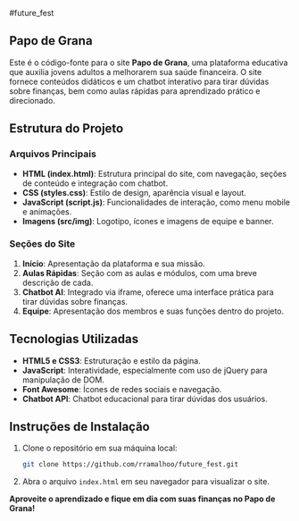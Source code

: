 #future_fest

## Papo de Grana

Este é o código-fonte para o site **Papo de Grana**, uma plataforma educativa que auxilia jovens adultos a melhorarem sua saúde financeira. O site fornece conteúdos didáticos e um chatbot interativo para tirar dúvidas sobre finanças, bem como aulas rápidas para aprendizado prático e direcionado.

## Estrutura do Projeto

### Arquivos Principais

- **HTML (index.html)**: Estrutura principal do site, com navegação, seções de conteúdo e integração com chatbot.
- **CSS (styles.css)**: Estilo de design, aparência visual e layout.
- **JavaScript (script.js)**: Funcionalidades de interação, como menu mobile e animações.
- **Imagens (src/img)**: Logotipo, ícones e imagens de equipe e banner.

### Seções do Site

1. **Início**: Apresentação da plataforma e sua missão.
2. **Aulas Rápidas**: Seção com as aulas e módulos, com uma breve descrição de cada.
3. **Chatbot AI**: Integrado via iframe, oferece uma interface prática para tirar dúvidas sobre finanças.
4. **Equipe**: Apresentação dos membros e suas funções dentro do projeto.

## Tecnologias Utilizadas

- **HTML5 e CSS3**: Estruturação e estilo da página.
- **JavaScript**: Interatividade, especialmente com uso de jQuery para manipulação de DOM.
- **Font Awesome**: Ícones de redes sociais e navegação.
- **Chatbot API**: Chatbot educacional para tirar dúvidas dos usuários.


## Instruções de Instalação

1. Clone o repositório em sua máquina local:
    ```bash
    git clone https://github.com/rramalhoo/future_fest.git
    ```

2. Abra o arquivo `index.html` em seu navegador para visualizar o site.


**Aproveite o aprendizado e fique em dia com suas finanças no Papo de Grana!**

